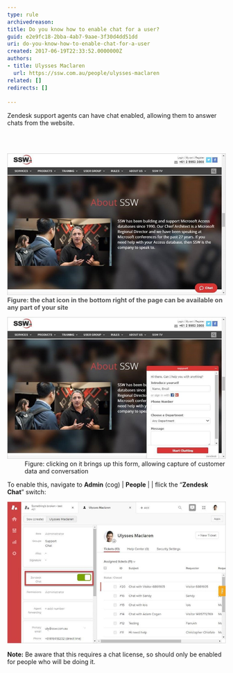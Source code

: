 ```yaml
---
type: rule
archivedreason: 
title: Do you know how to enable chat for a user?
guid: e2e9fc18-2bba-4ab7-9aae-3f30d4dd51dd
uri: do-you-know-how-to-enable-chat-for-a-user
created: 2017-06-19T22:33:52.0000000Z
authors:
- title: Ulysses Maclaren
  url: https://ssw.com.au/people/ulysses-maclaren
related: []
redirects: []

---
```



<p class="ssw15-rteElement-P">Zendesk support agents can have chat enabled, allowing them to answer chats from the website.​​<br></p>
<br><excerpt class='endintro'></excerpt><br>
<dl class="image"><dt><img src="zendesk-enable-chat-1-min.jpg" alt="zendesk-enable-chat-1-min.jpg" />​​​<span style="color:#555555;font-size:0.9rem;font-weight:bold;">Figure: the chat icon in the bottom right of the page can be available on any part of your site</span></dt></dl><dl class="image"><dt><img src="zendesk-enable-chat-2-min.jpg" alt="zendesk-enable-chat-2-min.jpg" /></dt><dd>Figure: clicking on it brings up this form, allowing capture of customer data and conversation</dd></dl><p>To enable this, navigate to 
   <b>Admin</b> (cog) | 
   <b>People</b> | 
   <b><Agent’s name></b> | flick the “<b>Zendesk Chat</b>” switch:<br>
   
   </p><dl class="image"><dt><img src="zendesk-enable-chat-3-min.jpg" alt="zendesk-enable-chat-3-min.jpg" /></dt></dl><p><strong>Note:</strong> Be aware that this requires a chat license, so should only be enabled for people who will be doing it.​<br></p>


